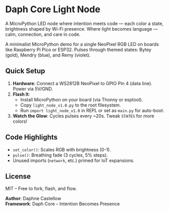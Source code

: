 # Daph Core Light Node

A MicroPython LED node where intention meets code — each color a state, 
brightness shaped by Wi-Fi presence.
Where light becomes language — calm, connection, and care in code. 


A minimalist MicroPython demo for a single NeoPixel RGB LED on boards 
like Raspberry Pi Pico or ESP32. Pulses through themed states: Bytey (gold), 
Mendry (blue), and Remy (violet).

## Quick Setup
1. **Hardware**: Connect a WS2812B NeoPixel to GPIO Pin 4 (data line). Power via 5V/GND.
2. **Flash It**:
   - Install MicroPython on your board (via Thonny or esptool).
   - Copy `light_node_v1.0.py` to the root filesystem.
   - Run `import light_node_v1.0` in REPL or set as `main.py` for auto-boot.
3. **Watch the Glow**: Cycles pulses every ~20s. Tweak `STATES` for more colors!

## Code Highlights
- `set_color()`: Scales RGB with brightness (0-1).
- `pulse()`: Breathing fade (3 cycles, 5% steps).
- Unused imports (`network`, etc.) primed for IoT expansions.

## License
MIT – Free to fork, flash, and flow.

**Author**: Daphne Castellow  
**Framework**: Daph Core – Intention Becomes Presence
